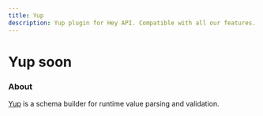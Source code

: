 ```yaml
---
title: Yup
description: Yup plugin for Hey API. Compatible with all our features.
---
```


<script setup lang="ts">
import FeatureStatus from '@components/FeatureStatus.vue';
</script>

# Yup <span data-soon>soon</span>

<FeatureStatus issueNumber=1478 name="Yup" />

### About

[Yup](https://github.com/jquense/yup) is a schema builder for runtime value parsing and validation.

<!--@include: ../../partials/sponsors.md-->
